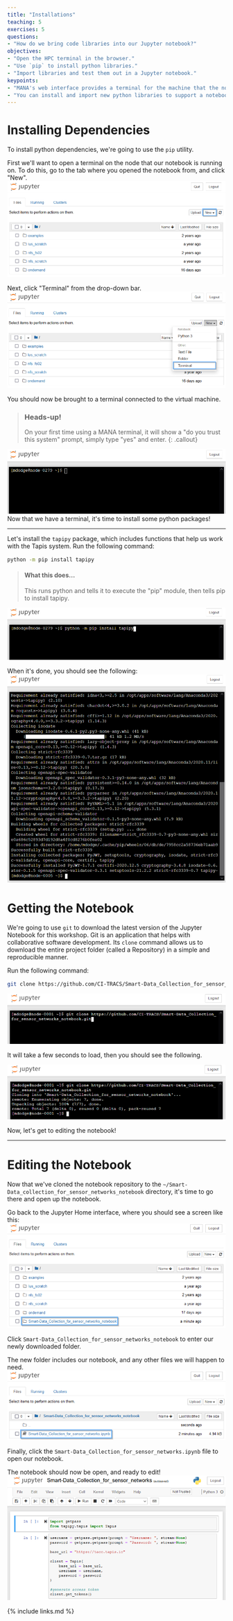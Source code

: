 ```yaml
---
title: "Installations"
teaching: 5
exercises: 5
questions:
- "How do we bring code libraries into our Jupyter notebook?"
objectives:
- "Open the HPC terminal in the browser."
- "Use `pip` to install python libraries."
- "Import libraries and test them out in a Jupyter notebook."
keypoints:
- "MANA's web interface provides a terminal for the machine that the notebook runs on."
- "You can install and import new python libraries to support a notebook."
---
```


# Installing Dependencies

To install python dependencies, we're going to use the `pip` utility.

First we'll want to open a terminal on the node that our notebook is running on.
To do this, go to the tab where you opened the notebook from, and click "New".
![Jupyter Home, "New" button selected](../fig/jupyter_home_new_outlined.png) 

Next, click "Terminal" from the drop-down bar.
![Jupyter Home, "Terminal" button selected](../fig/jupyter_home_new_terminal_outlined.png)

You should now be brought to a terminal connected to the virtual machine.

> ### Heads-up!
> On your first time using a MANA terminal, it will show a "do you trust this system" prompt, simply type "yes" and enter.
{: .callout}

![Jupyter Terminal](../fig/jupyter_terminal_start.png)
Now that we have a terminal, it's time to install some python packages!

---

Let's install the `tapipy` package, which includes functions that help us work with the Tapis system.
Run the following command:
```bash
python -m pip install tapipy
```

> #### What this does...
> This runs python and tells it to execute the "pip" module, then tells pip to install tapipy.

![Install Tapipy](../fig/jupyter_terminal_install_tapipy.png)

When it's done, you should see the following:
![Installed Tapipy](../fig/jupyter_terminal_installed_tapipy.png)

# Getting the Notebook

We're going to use `git` to download the latest version of the Jupyter Notebook for this workshop.
Git is an application that helps with collaborative software development.
Its `clone` command allows us to download the entire project folder (called a Repository) in a simple and reproducible manner.

Run the following command:
```bash
git clone https://github.com/CI-TRACS/Smart-Data_Collection_for_sensor_networks_notebook.git
```

![Clone the Tapis Jupyter Repository](../fig/jupyter_terminal_clone_notebook.png)

It will take a few seconds to load, then you should see the following.

![Cloned the Tapis Jupyter Repository](../fig/jupyter_terminal_cloned_notebook.png)

Now, let's get to editing the notebook! 

---

# Editing the Notebook
Now that we've cloned the notebook repository to the `~/Smart-Data_collection_for_sensor_networks_notebook` directory, it's time to go there and open up the notebook.


Go back to the Jupyter Home interface, where you should see a screen like this:
![Jupyter Home Interface With notebook repo](../fig/jupyter_home_with_notebook.png)

Click `Smart-Data_Collection_for_sensor_networks_notebook` to enter our newly downloaded folder.



The new folder includes our notebook, and any other files we will happen to need.
![Jupyter File Manager in repo](../fig/jupyter_file_manager_in_notebook_repo.png)

Finally, click the `Smart-Data_Collection_for_sensor_networks.ipynb` file to open our notebook.


The notebook should now be open, and ready to edit!
![Tapis Streams Jupyter Notebook Opened](../fig/notebook_open.png)

{% include links.md %}
